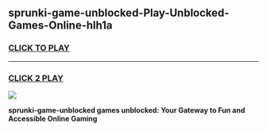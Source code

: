 
## sprunki-game-unblocked-Play-Unblocked-Games-Online-hlh1a
<h3>
<a href="https://premium76.site?title=sprunki-game-unblocked&ref=25A">CLICK TO PLAY</a></h3>
<hr>

<h3>
<a href="https://premium76.site?title=sprunki-game-unblocked&ref=25A">CLICK 2 PLAY</a>
  
</h3>

<a href="https://premium76.site?title=sprunki-game-unblocked&ref=25A"><img src="https://clearcache.store/games.png"></a>


**sprunki-game-unblocked games unblocked: Your Gateway to Fun and Accessible Online Gaming**
